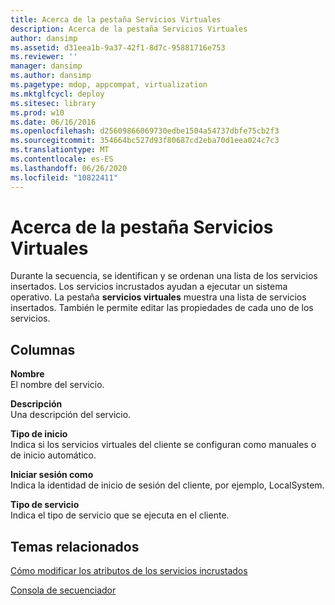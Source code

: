 ```yaml
---
title: Acerca de la pestaña Servicios Virtuales
description: Acerca de la pestaña Servicios Virtuales
author: dansimp
ms.assetid: d31eea1b-9a37-42f1-8d7c-95881716e753
ms.reviewer: ''
manager: dansimp
ms.author: dansimp
ms.pagetype: mdop, appcompat, virtualization
ms.mktglfcycl: deploy
ms.sitesec: library
ms.prod: w10
ms.date: 06/16/2016
ms.openlocfilehash: d25609866069730edbe1504a54737dbfe75cb2f3
ms.sourcegitcommit: 354664bc527d93f80687cd2eba70d1eea024c7c3
ms.translationtype: MT
ms.contentlocale: es-ES
ms.lasthandoff: 06/26/2020
ms.locfileid: "10822411"
---
```

# Acerca de la pestaña Servicios Virtuales


Durante la secuencia, se identifican y se ordenan una lista de los servicios insertados. Los servicios incrustados ayudan a ejecutar un sistema operativo. La pestaña **servicios virtuales** muestra una lista de servicios insertados. También le permite editar las propiedades de cada uno de los servicios.

## Columnas


<a href="" id="name"></a>**Nombre**  
El nombre del servicio.

<a href="" id="description"></a>**Descripción**  
Una descripción del servicio.

<a href="" id="startup-type"></a>**Tipo de inicio**  
Indica si los servicios virtuales del cliente se configuran como manuales o de inicio automático.

<a href="" id="logon-as"></a>**Iniciar sesión como**  
Indica la identidad de inicio de sesión del cliente, por ejemplo, LocalSystem.

<a href="" id="services-type"></a>**Tipo de servicio**  
Indica el tipo de servicio que se ejecuta en el cliente.

## Temas relacionados


[Cómo modificar los atributos de los servicios incrustados](how-to-modify-attributes-of-embedded-services.md)

[Consola de secuenciador](sequencer-console.md)

 

 





